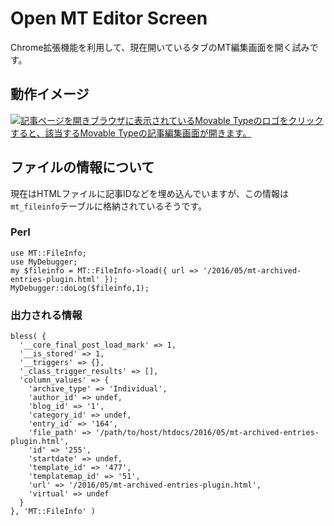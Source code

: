 # Open MT Editor Screen

Chrome拡張機能を利用して、現在開いているタブのMT編集画面を開く試みです。

## 動作イメージ

[![記事ページを開きブラウザに表示されているMovable Typeのロゴをクリックすると、該当するMovable Typeの記事編集画面が開きます。](http://img.youtube.com/vi/OCwVthRIg9Q/0.jpg)](https://www.youtube.com/watch?v=OCwVthRIg9Q)

## ファイルの情報について

現在はHTMLファイルに記事IDなどを埋め込んでいますが、この情報は`mt_fileinfo`テーブルに格納されているそうです。

### Perl

```
use MT::FileInfo;
use MyDebugger;
my $fileinfo = MT::FileInfo->load({ url => '/2016/05/mt-archived-entries-plugin.html' });
MyDebugger::doLog($fileinfo,1);
```

### 出力される情報

```
bless( {
  '__core_final_post_load_mark' => 1,
  '__is_stored' => 1,
  '__triggers' => {},
  '_class_trigger_results' => [],
  'column_values' => {
    'archive_type' => 'Individual',
    'author_id' => undef,
    'blog_id' => '1',
    'category_id' => undef,
    'entry_id' => '164',
    'file_path' => '/path/to/host/htdocs/2016/05/mt-archived-entries-plugin.html',
    'id' => '255',
    'startdate' => undef,
    'template_id' => '477',
    'templatemap_id' => '51',
    'url' => '/2016/05/mt-archived-entries-plugin.html',
    'virtual' => undef
  }
}, 'MT::FileInfo' )
```
